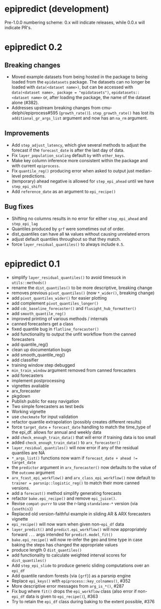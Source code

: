 # epipredict (development)

Pre-1.0.0 numbering scheme: 0.x will indicate releases, while 0.0.x will indicate PR's.

# epipredict 0.2

## Breaking changes

- Moved example datasets from being hosted in the package to being loaded
  from the `epidatasets` package. The datasets can no longer be loaded with
  `data(<dataset name>)`, but can be accessed with 
  `data(<dataset name>, package = "epidatasets")`, `epidatasets::<dataset name>` 
  or, after loading the package, the name of the dataset alone (#382).
- Addresses upstream breaking changes from cmu-delphi/epiprocess#595 (`growth_rate()`). 
  `step_growth_rate()` has lost its `additional_gr_args_list` argument and now
  has an `na_rm` argument.

## Improvements

- Add `step_adjust_latency`, which give several methods to adjust the forecast if the `forecast_date` is after the last day of data.
- Fix `layer_population_scaling` default `by` with `other_keys`.
- Make key column inference more consistent within the package and with current `epiprocess`.
- Fix `quantile_reg()` producing error when asked to output just median-level predictions.
- (temporary) ahead negative is allowed for `step_epi_ahead` until we have `step_epi_shift`
- Add `reference_date` as an argument to `epi_recipe()`

## Bug fixes
- Shifting no columns results in no error for either `step_epi_ahead` and `step_epi_lag`
- Quantiles produced by `grf` were sometimes out of order.
- dist_quantiles can have all `NA` values without causing unrelated errors
- adjust default quantiles throughout so that they match.
- force `layer_residual_quantiles()` to always include `0.5`.

# epipredict 0.1

- simplify `layer_residual_quantiles()` to avoid timesuck in `utils::methods()`
- rename the `dist_quantiles()` to be more descriptive, breaking change
- removes previous `pivot_quantiles()` (now `*_wider()`, breaking change)
- add `pivot_quantiles_wider()` for easier plotting
- add complement `pivot_quantiles_longer()`
- add `cdc_baseline_forecaster()` and `flusight_hub_formatter()`
- add `smooth_quantile_reg()`
- improved printing of various methods / internals
- canned forecasters get a class
- fixed quantile bug in `flatline_forecaster()`
- add functionality to output the unfit workflow from the canned forecasters
- add quantile_reg()
- clean up documentation bugs
- add smooth_quantile_reg()
- add classifier
- training window step debugged
- `min_train_window` argument removed from canned forecasters
- add forecasters
- implement postprocessing
- vignettes avaliable
- arx_forecaster
- pkgdown
- Publish public for easy navigation
- Two simple forecasters as test beds
- Working vignette
- use `checkmate` for input validation
- refactor quantile extrapolation (possibly creates different results)
- force `target_date` + `forecast_date` handling to match the time_type of the
  epi_df. allows for annual and weekly data
- add `check_enough_train_data()` that will error if training data is too small
- added `check_enough_train_data()` to `arx_forecaster()`
- `layer_residual_quantiles()` will now error if any of the residual quantiles
  are NA
- `*_args_list()` functions now warn if `forecast_date + ahead != target_date`
- the `predictor` argument in `arx_forecaster()` now defaults to the value of
  the `outcome` argument
- `arx_fcast_epi_workflow()` and `arx_class_epi_workflow()` now default to
  `trainer = parsnip::logistic_reg()` to match their more canned versions.
- add a `forecast()` method simplify generating forecasts
- refactor `bake.epi_recipe()` and remove `epi_juice()`.
- Revise `compat-purrr` to use the r-lang `standalone-*` version (via
  `{usethis}`)
- Replaced old version-faithful example in sliding AR & ARX forecasters vignette
- `epi_recipe()` will now warn when given non-`epi_df` data
- `layer_predict()` and `predict.epi_workflow()` will now appropriately forward
  `...` args intended for `predict.model_fit()`
- `bake.epi_recipe()` will now re-infer the geo and time type in case baking the
  steps has changed the appropriate values
- produce length 0 `dist_quantiles()`
- add functionality to calculate weighted interval scores for `dist_quantiles()`
- Add `step_epi_slide` to produce generic sliding computations over an `epi_df`
- Add quantile random forests (via `{grf}`) as a parsnip engine
- Replace `epi_keys()` with `epiprocess::key_colnames()`, #352
- More descriptive error messages from `arg_is_*()`, #287
- Fix bug where `fit()` drops the `epi_workflow` class (also error if
  non-`epi_df` data is given to `epi_recipe()`), #363
- Try to retain the `epi_df` class during baking to the extent possible, #376
